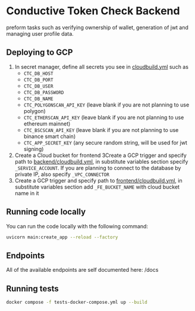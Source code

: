 # Conductive Token Check Backend

preform tasks such as verifying ownership of wallet, generation of jwt
and managing user profile data.

## Deploying to GCP
1. In secret manager, define all secrets you see in [cloudbuild.yml](/backend/cloudbuild.yml) such as 
    * `CTC_DB_HOST`
    * `CTC_DB_PORT`
    * `CTC_DB_USER`
    * `CTC_DB_PASSWORD`
    * `CTC_DB_NAME`
    * `CTC_POLYGONSCAN_API_KEY` (leave blank if you are not planning to use polygon)
    * `CTC_ETHERSCAN_API_KEY` (leave blank if you are not planning to use ethereum mainnet)
    * `CTC_BSCSCAN_API_KEY` (leave blank if you are not planning to use binance smart chain)
    * `CTC_APP_SECRET_KEY` (any secure random string, will be used for jwt signing)
2. Create a Cloud bucket for frontend
3Create a GCP trigger and specify path to [backend/cloudbuild.yml](/backend/cloudbuild.yml), in substitute variables section specify `_SERVICE_ACCOUNT`. If you are planning to connect to the database by private IP, also specify `_VPC_CONNECTOR`
3. Create a GCP trigger and specify path to [frontend/cloudbuild.yml](/frontend/cloudbuild.yml), in substitute variables section add `_FE_BUCKET_NAME` with cloud bucket name in it

## Running code locally

You can run the code locally with the following command:

```bash
uvicorn main:create_app --reload --factory
```

## Endpoints

All of the available endpoints are self documented here: /docs

## Running tests

```bash
docker compose -f tests-docker-compose.yml up --build
```
